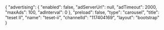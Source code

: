 {
    "advertising": {
        "enabled": false,
        "adServerUrl": null,
        "adTimeout": 2000,
        "maxAds": 100,
        "adInterval": 0
    },
    "preload": false,
    "type": "carousel",
    "title": "teset II",
    "name": "teset-ii",
    "channelId": "117404169",
    "layout": "bootstrap"
}